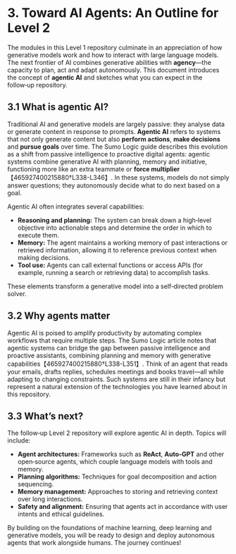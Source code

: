 # 3. Toward AI Agents: An Outline for Level 2

The modules in this Level 1 repository culminate in an appreciation of how generative models work and how to interact with large language models.  The next frontier of AI combines generative abilities with **agency**—the capacity to plan, act and adapt autonomously.  This document introduces the concept of **agentic AI** and sketches what you can expect in the follow‑up repository.

## 3.1 What is agentic AI?

Traditional AI and generative models are largely passive: they analyse data or generate content in response to prompts.  **Agentic AI** refers to systems that not only generate content but also **perform actions**, **make decisions** and **pursue goals** over time.  The Sumo Logic guide describes this evolution as a shift from passive intelligence to proactive digital agents: agentic systems combine generative AI with planning, memory and initiative, functioning more like an extra teammate or **force multiplier**【465927400215880†L338-L346】.  In these systems, models do not simply answer questions; they autonomously decide what to do next based on a goal.

Agentic AI often integrates several capabilities:

* **Reasoning and planning:** The system can break down a high‑level objective into actionable steps and determine the order in which to execute them.
* **Memory:** The agent maintains a working memory of past interactions or retrieved information, allowing it to reference previous context when making decisions.
* **Tool use:** Agents can call external functions or access APIs (for example, running a search or retrieving data) to accomplish tasks.

These elements transform a generative model into a self‑directed problem solver.

## 3.2 Why agents matter

Agentic AI is poised to amplify productivity by automating complex workflows that require multiple steps.  The Sumo Logic article notes that agentic systems can bridge the gap between passive intelligence and proactive assistants, combining planning and memory with generative capabilities【465927400215880†L338-L351】.  Think of an agent that reads your emails, drafts replies, schedules meetings and books travel—all while adapting to changing constraints.  Such systems are still in their infancy but represent a natural extension of the technologies you have learned about in this repository.

## 3.3 What’s next?

The follow‑up Level 2 repository will explore agentic AI in depth.  Topics will include:

* **Agent architectures:** Frameworks such as **ReAct**, **Auto‑GPT** and other open‑source agents, which couple language models with tools and memory.
* **Planning algorithms:** Techniques for goal decomposition and action sequencing.
* **Memory management:** Approaches to storing and retrieving context over long interactions.
* **Safety and alignment:** Ensuring that agents act in accordance with user intents and ethical guidelines.

By building on the foundations of machine learning, deep learning and generative models, you will be ready to design and deploy autonomous agents that work alongside humans.  The journey continues!